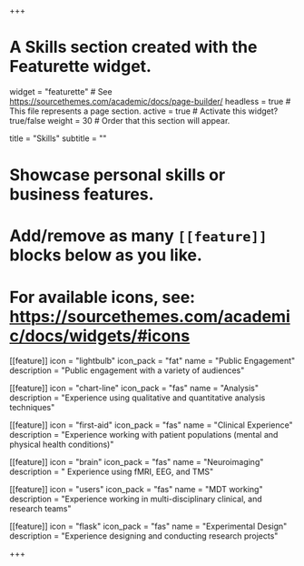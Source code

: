 +++
# A Skills section created with the Featurette widget.
widget = "featurette"  # See https://sourcethemes.com/academic/docs/page-builder/
headless = true  # This file represents a page section.
active = true  # Activate this widget? true/false
weight = 30  # Order that this section will appear.

title = "Skills"
subtitle = ""

# Showcase personal skills or business features.
# 
# Add/remove as many `[[feature]]` blocks below as you like.
# 
# For available icons, see: https://sourcethemes.com/academic/docs/widgets/#icons

[[feature]]
  icon = "lightbulb"
  icon_pack = "fat"
  name = "Public Engagement"
  description = "Public engagement with a variety of audiences"
  
[[feature]]
  icon = "chart-line"
  icon_pack = "fas"
  name = "Analysis"
  description = "Experience using qualitative and quantitative analysis techniques"  
  
[[feature]]
  icon = "first-aid"
  icon_pack = "fas"
  name = "Clinical Experience"
  description = "Experience working with patient populations (mental and physical health conditions)"
  
  
[[feature]]
  icon = "brain"
  icon_pack = "fas"
  name = "Neuroimaging"
  description = " Experience using fMRI, EEG, and TMS"
  
[[feature]]
  icon = "users"
  icon_pack = "fas"
  name = "MDT working"
  description = "Experience working in multi-disciplinary clinical, and research teams"
  
[[feature]]
  icon = "flask"
  icon_pack = "fas"
  name = "Experimental Design"
  description = "Experience designing and conducting research projects"

+++
